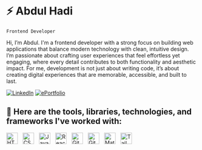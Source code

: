 
# :zap: Abdul Hadi

`Frontend Developer`

Hi, I’m Abdul. I'm a frontend developer with a strong focus on building web applications that balance modern technology with clean, intuitive design. I’m passionate about crafting user experiences that feel effortless yet engaging, where every detail contributes to both functionality and aesthetic impact. For me, development is not just about writing code, it’s about creating digital experiences that are memorable, accessible, and built to last.

[![LinkedIn](https://img.shields.io/badge/LinkedIn-0077B5?style=for-the-badge&logo=linkedin&logoColor=white)](https://www.linkedin.com/in/abdulh4di/)
[![ePortfolio](https://img.shields.io/badge/ePortfolio-red?style=for-the-badge&logo=google-chrome&logoColor=white)](https://www.abdulhadi.io/)


## :hammer: Here are the tools, libraries, technologies, and frameworks I've worked with:
<img align="left" alt="HTML" width="30px" style="padding-right:10px;" src="https://cdn.jsdelivr.net/gh/devicons/devicon/icons/html5/html5-plain.svg" />
<img align="left" alt="CSS" width="30px" style="padding-right:10px;" src="https://cdn.jsdelivr.net/gh/devicons/devicon/icons/css3/css3-plain.svg" />
<img align="left" alt="JavaScript" width="30px" style="padding-right:10px;" src="https://cdn.jsdelivr.net/gh/devicons/devicon/icons/javascript/javascript-plain.svg" />
<img align="left" alt="React" width="30px" style="padding-right:10px;" src="https://cdn.jsdelivr.net/gh/devicons/devicon/icons/react/react-original.svg" />
<img align="left" alt="GitHub" width="30px" style="padding-right:10px;" src="https://cdn.jsdelivr.net/gh/devicons/devicon/icons/github/github-original.svg" />
<img align="left" alt="Git" width="30px" style="padding-right:10px;" src="https://cdn.jsdelivr.net/gh/devicons/devicon/icons/git/git-original.svg" />
<img align="left" alt="MaterialUI" width="30px" style="padding-right:10px;" src="https://cdn.jsdelivr.net/gh/devicons/devicon/icons/materialui/materialui-plain.svg" />
<img align="left" alt="Tailwind" width="30px" style="padding-right:10px;" src="https://www.vectorlogo.zone/logos/tailwindcss/tailwindcss-icon.svg" />
